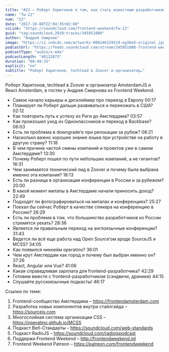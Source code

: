 ```yaml
---
title: "#22 – Роберт Харитонов о том, как стать известным разработчиком в Европе"
name: "fw-22"
num: "22"
date: "2017-10-08T22:04:35+02:00"
scLink: "https://soundcloud.com/frontend-weekend/fw-22"
guid: "tag:soundcloud,2010:tracks/345951080"
author: "Андрей Смирнов"
image: "https://i1.sndcdn.com/artworks-000246159519-eg3bm3-original.jpg"
podcastUrl: "https://feeds.soundcloud.com/stream/345951080-frontend-weekend-fw-22.m4a"
podcastType: "audio/x-m4a"
podcastLength: "48132873"
duration: "00:49:35"
explicit: "no"
subtitle: "Роберт Харитонов, techlead в Zoover и организатор…"
---
```

Роберт Харитонов, techlead в Zoover и организатор AmsterdamJS и React Amsterdam, в гостях у Андрея Смирнова из Frontend Weekend.

- Самое начало карьеры и дисклеймер про переезд в Европу 00:17
- Планирует ли Роберт дальше развиваться и переезжать в США? 02:12
- Как повторить путь к успеху из Риги до Амстердама? 03:57
- Как произошел уход из Одноклассников и переход в Backbase? 06:03
- Есть ли проблема в downgrade’е при релокации за рубеж? 08:21
- Насколько важно хорошее знание языка при устройстве на работу в другую страну? 11:18	
- В чем причина частой смены компаний и проектов уже в самом Амстердаме? 13:30
- Почему Роберт пошел по пути небольших компаний, а не гигантов? 16:31
- Чем занимается технический лид в Zoover и почему была выбрана именно эта компания? 18:13
- Есть ли разница в организации конференции в России и за рубежом? 20:00
- В какой момент митапы в Амстердаме начали приносить доход? 22:49
- Подходят ли фотографироваться на митапах и конференциях? 25:27
- Поехал бы сейчас Роберт в качестве спикера на конференцию в Россию? 26:29
- Есть ли проблема в том, что большинство разработчиков из России стремятся уехать? 28:36
- Является ли правильным переход на англоязычные конференции? 31:43
- Ведется ли всё еще работа над Open Source’ом вроде SourceJS и MCSS? 34:05
- Как появился никнейм operatino? 36:01
- Чем крут Амстердам как город и почему был выбран именно он? 37:26
- React, Angular или Vue? 41:06
- Какая справедливая зарплата для frontend-разработчика? 42:29
- Готовим вместе с frontend-разработчиком (сэндвичи, драники) 44:15
- Слушайте русскоязычные подкасты! 46:17

Ссылки по теме:
1) Frontend-сообщество Амстердама – https://frontendamsterdam.com
2) Разработка новых компонентов внутри стайлгайда – https://sourcejs.com
3) Многослойная система организации CSS – https://operatino.github.io/MCSS
4) Подкаст Веб-Стандарты – https://soundcloud.com/web-standards
5) Подкаст RadioJS – https://soundcloud.com/radiojspodcast
6) Поддержи Frontend Weekend – http://frontendweekend.ml
7) Frontend Weekend Patreon – https://patreon.com/frontendweekend